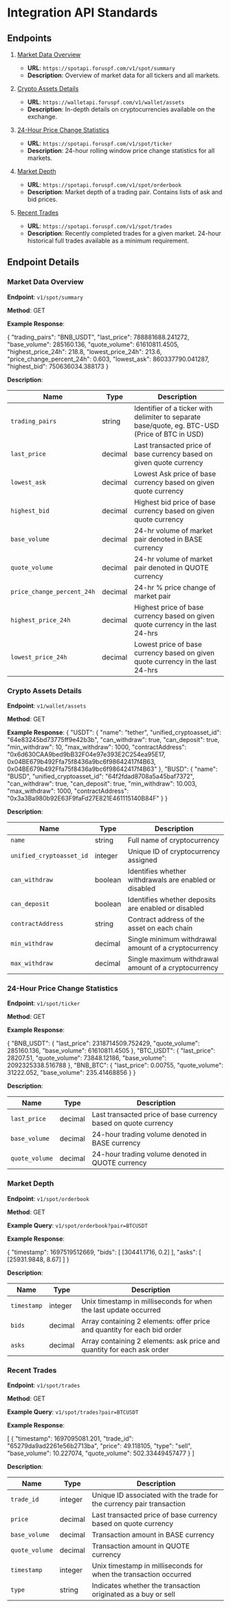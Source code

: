 # Integration API Standards

## Endpoints

1. [Market Data Overview](#market-data-overview)
   - **URL**: `https://spotapi.foruspf.com/v1/spot/summary`
   - **Description**: Overview of market data for all tickers and all markets.

2. [Crypto Assets Details](#crypto-assets-details)
   - **URL**: `https://walletapi.foruspf.com/v1/wallet/assets`
   - **Description**: In-depth details on cryptocurrencies available on the exchange.

3. [24-Hour Price Change Statistics](#24-hour-price-change-statistics)
   - **URL**: `https://spotapi.foruspf.com/v1/spot/ticker`
   - **Description**: 24-hour rolling window price change statistics for all markets.

4. [Market Depth](#market-depth)
   - **URL**: `https://spotapi.foruspf.com/v1/spot/orderbook`
   - **Description**: Market depth of a trading pair. Contains lists of ask and bid prices.

5. [Recent Trades](#recent-trades)
   - **URL**: `https://spotapi.foruspf.com/v1/spot/trades`
   - **Description**: Recently completed trades for a given market. 24-hour historical full trades available as a minimum requirement.

## Endpoint Details

### Market Data Overview

**Endpoint**: `v1/spot/summary`

**Method**: GET

**Example Response**:

   {
       "trading_pairs": "BNB_USDT",
       "last_price": 788881688.241272,
       "base_volume": 285160.136,
       "quote_volume": 61610811.4505,
       "highest_price_24h": 218.8,
       "lowest_price_24h": 213.6,
       "price_change_percent_24h": 0.603,
       "lowest_ask": 860337790.041287,
       "highest_bid": 750636034.388173
   }


**Description**:


| Name                    | Type    | Description                                                                                       |
|-------------------------|---------|---------------------------------------------------------------------------------------------------|
| `trading_pairs`         | string  | Identifier of a ticker with delimiter to separate base/quote, eg. BTC-USD (Price of BTC in USD)    |
| `last_price`            | decimal | Last transacted price of base currency based on given quote currency                              |
| `lowest_ask`            | decimal | Lowest Ask price of base currency based on given quote currency                                   |
| `highest_bid`           | decimal | Highest bid price of base currency based on given quote currency                                  |
| `base_volume`           | decimal | 24-hr volume of market pair denoted in BASE currency                                              |
| `quote_volume`          | decimal | 24-hr volume of market pair denoted in QUOTE currency                                             |
| `price_change_percent_24h` | decimal | 24-hr % price change of market pair                                                              |
| `highest_price_24h`     | decimal | Highest price of base currency based on given quote currency in the last 24-hrs                   |
| `lowest_price_24h`      | decimal | Lowest price of base currency based on given quote currency in the last 24-hrs                    |

### Crypto Assets Details

**Endpoint**: `v1/wallet/assets`

**Method**: GET

**Example Response**:
{
   "USDT": {
       "name": "tether",
       "unified_cryptoasset_id": "64e83245bd73775ff9e42b3b",
       "can_withdraw": true,
       "can_deposit": true,
       "min_withdraw": 10,
       "max_withdraw": 1000,
       "contractAddress": "0x6d630CAA9bed9bB32F04e97e393E2C254ea95E17, 0x04BE679b492Ffa75f8436a9bc6f98642417f4B63, 0x04BE679b492Ffa75f8436a9bc6f98642417f4B63"
   },
   "BUSD": {
       "name": "BUSD",
       "unified_cryptoasset_id": "64f2fdad8708a5a45baf7372",
       "can_withdraw": true,
       "can_deposit": true,
       "min_withdraw": 10.003,
       "max_withdraw": 1000,
       "contractAddress": "0x3a3Ba980b92E63F9faFd27E821E461115140B84F"
   }
}


**Description**:


| Name                | Type    | Description                                                        |
|---------------------|---------|--------------------------------------------------------------------|
| `name`              | string  | Full name of cryptocurrency                                        |
| `unified_cryptoasset_id` | integer | Unique ID of cryptocurrency assigned                              |
| `can_withdraw`      | boolean | Identifies whether withdrawals are enabled or disabled             |
| `can_deposit`       | boolean | Identifies whether deposits are enabled or disabled                |
| `contractAddress`   | string  | Contract address of the asset on each chain                        |
| `min_withdraw`      | decimal | Single minimum withdrawal amount of a cryptocurrency               |
| `max_withdraw`      | decimal | Single maximum withdrawal amount of a cryptocurrency               |


### 24-Hour Price Change Statistics

**Endpoint**: `v1/spot/ticker`

**Method**: GET

**Example Response**:

{
   "BNB_USDT": {
       "last_price": 2318714509.752429,
       "quote_volume": 285160.136,
       "base_volume": 61610811.4505
   },
   "BTC_USDT": {
       "last_price": 28207.51,
       "quote_volume": 73848.12186,
       "base_volume": 2092325338.516788
   },
   "BNB_BTC": {
       "last_price": 0.00755,
       "quote_volume": 31222.052,
       "base_volume": 235.41468856
   }
}


**Description**:


| Name           | Type    | Description                                                |
|----------------|---------|------------------------------------------------------------|
| `last_price`   | decimal | Last transacted price of base currency based on quote currency |
| `base_volume`  | decimal | 24-hour trading volume denoted in BASE currency            |
| `quote_volume` | decimal | 24-hour trading volume denoted in QUOTE currency           |


### Market Depth

**Endpoint**: `v1/spot/orderbook`

**Method**: GET

**Example Query**: `v1/spot/orderbook?pair=BTCUSDT`

**Example Response**:

{
   "timestamp": 1697519512669,
   "bids": [
       [30441.1716, 0.2]
   ],
   "asks": [
       [25931.9848, 8.67]
   ]
}


**Description**:


| Name       | Type    | Description                                                      |
|------------|---------|------------------------------------------------------------------|
| `timestamp`| integer | Unix timestamp in milliseconds for when the last update occurred |
| `bids`     | decimal | Array containing 2 elements: offer price and quantity for each bid order |
| `asks`     | decimal | Array containing 2 elements: ask price and quantity for each ask order |


### Recent Trades

**Endpoint**: `v1/spot/trades`

**Method**: GET

**Example Query**: `v1/spot/trades?pair=BTCUSDT`

**Example Response**:

[
   {
       "timestamp": 1697095081.201,
       "trade_id": "65279da9ad2261e56b2713ba",
       "price": 49.118105,
       "type": "sell",
       "base_volume": 10.227074,
       "quote_volume": 502.33449457477
   }
]



**Description**:


| Name          | Type    | Description                                                        |
|---------------|---------|--------------------------------------------------------------------|
| `trade_id`    | integer | Unique ID associated with the trade for the currency pair transaction |
| `price`       | decimal | Last transacted price of base currency based on quote currency      |
| `base_volume` | decimal | Transaction amount in BASE currency                                 |
| `quote_volume`| decimal | Transaction amount in QUOTE currency                                |
| `timestamp`   | integer | Unix timestamp in milliseconds for when the transaction occurred    |
| `type`        | string  | Indicates whether the transaction originated as a buy or sell       |
